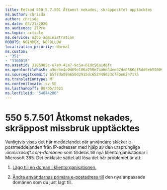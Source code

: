 ```yaml
---
title: Felkod 550 5.7.501 Åtkomst nekades, skräppostfel upptäcktes
ms.author: chrisda
author: chrisda
ms.date: 04/21/2020
ms.audience: ITPro
ms.topic: article
ms.service: o365-administration
ROBOTS: NOINDEX, NOFOLLOW
localization_priority: Normal
ms.custom:
- "351"
- "3100015"
ms.assetid: 3105905c-e7a0-42a7-9c5a-61dc56a1d6fc
ms.openlocfilehash: a3eebe4e9d69e100a750e74a6d34ec67dc0566df5dd6eb59809adb07ed8a682f
ms.sourcegitcommit: b5f7da89a650d2915dc652449623c78be6247175
ms.translationtype: MT
ms.contentlocale: sv-SE
ms.lasthandoff: 08/05/2021
ms.locfileid: "54044286"
---
```

# <a name="550-57501-access-denied-spam-abuse-detected"></a>550 5.7.501 Åtkomst nekades, skräppost missbruk upptäcktes

Vanligtvis visas det här meddelandet när användare skickar e-postmeddelanden från IP-adresser med hjälp av den ursprungliga *.onmicrosoft.com-domänen* som tilldelas till nya klientorganisationar i Microsoft 365. Det enklaste sättet att lösa det här problemet är att:

1. [Lägg till en domän i klientorganisationen.](https://docs.microsoft.com/microsoft-365/admin/setup/add-domain)

2. [Ändra användarnas primära e-postadress till](https://docs.microsoft.com/microsoft-365/admin/add-users/change-a-user-name-and-email-address) den nya anpassade domänen som du just lagt till.
